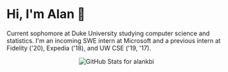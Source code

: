 # Hi, I'm Alan 👋

Current sophomore at Duke University studying computer science and statistics. I'm an incoming SWE intern at Microsoft and a previous intern at Fidelity ('20), Expedia ('18), and UW CSE ('19, '17). 


<p align="center">
  <img alt="GitHub Stats for alankbi" src="https://github-readme-stats.vercel.app/api?username=alankbi&count_private=true&show_icons=true&include_all_commits=true" />
</p>
